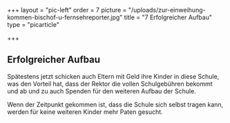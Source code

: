 +++
layout = "pic-left"
order = 7
picture = "/uploads/zur-einweihung-kommen-bischof-u-fernsehreporter.jpg"
title = "7 Erfolgreicher Aufbau"
type = "picarticle"

+++
## Erfolgreicher Aufbau

Spätestens jetzt schicken auch Eltern mit Geld ihre Kinder in diese Schule, was den Vorteil hat, dass der Rektor die vollen Schulgebühren bekommt und ab und zu auch Spenden für den weiteren Aufbau der Schule. 

Wenn der Zeitpunkt gekommen ist, dass die Schule sich selbst tragen kann, werden für keine weiteren Kinder mehr Paten gesucht.